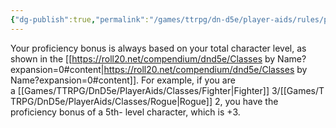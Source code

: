 ```yaml
---
{"dg-publish":true,"permalink":"/games/ttrpg/dn-d5e/player-aids/rules/proficiency-bonus/","tags":["TTRPG/DND/5e","Rules"],"noteIcon":""}
---
```


Your proficiency bonus is always based on your total character level, as shown in the [[https://roll20.net/compendium/dnd5e/Classes by Name?expansion=0#content\|https://roll20.net/compendium/dnd5e/Classes by Name?expansion=0#content]]. For example, if you are a [[Games/TTRPG/DnD5e/PlayerAids/Classes/Fighter\|Fighter]] 3/[[Games/TTRPG/DnD5e/PlayerAids/Classes/Rogue\|Rogue]] 2, you have the proficiency bonus of a 5th- level character, which is +3.